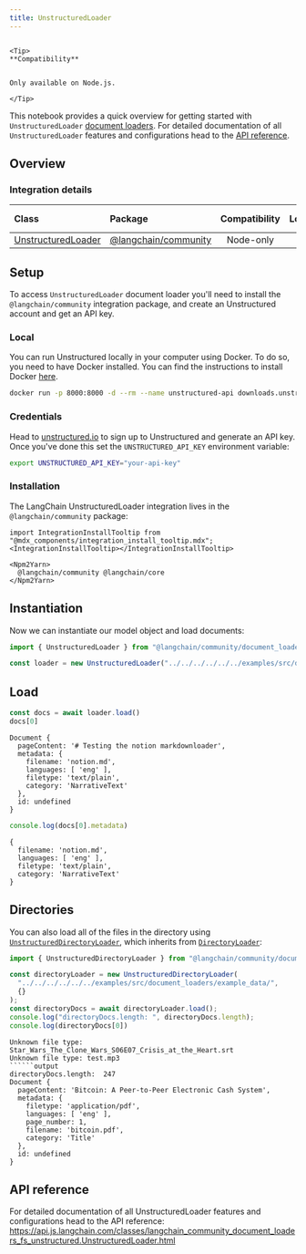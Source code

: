 ```yaml
---
title: UnstructuredLoader
---
```


```{=mdx}

<Tip>
**Compatibility**


Only available on Node.js.

</Tip>

```
This notebook provides a quick overview for getting started with `UnstructuredLoader` [document loaders](/oss/concepts/document_loaders). For detailed documentation of all `UnstructuredLoader` features and configurations head to the [API reference](https://api.js.langchain.com/classes/langchain_community_document_loaders_fs_unstructured.UnstructuredLoader.html).

## Overview
### Integration details

| Class | Package | Compatibility | Local | [PY support](https://python.langchain.com/docs/integrations/document_loaders/unstructured_file) |
| :--- | :--- | :---: | :---: |  :---: |
| [UnstructuredLoader](https://api.js.langchain.com/classes/langchain_community_document_loaders_fs_unstructured.UnstructuredLoader.html) | [@langchain/community](https://api.js.langchain.com/modules/langchain_community_document_loaders_fs_unstructured.html) | Node-only | ✅ | ✅ |

## Setup

To access `UnstructuredLoader` document loader you'll need to install the `@langchain/community` integration package, and create an Unstructured account and get an API key.

### Local

You can run Unstructured locally in your computer using Docker. To do so, you need to have Docker installed. You can find the instructions to install Docker [here](https://docs.docker.com/get-docker/).

```bash
docker run -p 8000:8000 -d --rm --name unstructured-api downloads.unstructured.io/unstructured-io/unstructured-api:latest --port 8000 --host 0.0.0.0
```
### Credentials

Head to [unstructured.io](https://unstructured.io/api-key-hosted) to sign up to Unstructured and generate an API key. Once you've done this set the `UNSTRUCTURED_API_KEY` environment variable:

```bash
export UNSTRUCTURED_API_KEY="your-api-key"
```
### Installation

The LangChain UnstructuredLoader integration lives in the `@langchain/community` package:

```{=mdx}
import IntegrationInstallTooltip from "@mdx_components/integration_install_tooltip.mdx";
<IntegrationInstallTooltip></IntegrationInstallTooltip>

<Npm2Yarn>
  @langchain/community @langchain/core
</Npm2Yarn>

```
## Instantiation

Now we can instantiate our model object and load documents:


```typescript
import { UnstructuredLoader } from "@langchain/community/document_loaders/fs/unstructured"

const loader = new UnstructuredLoader("../../../../../../examples/src/document_loaders/example_data/notion.md")
```
## Load


```typescript
const docs = await loader.load()
docs[0]
```
```output
Document {
  pageContent: '# Testing the notion markdownloader',
  metadata: {
    filename: 'notion.md',
    languages: [ 'eng' ],
    filetype: 'text/plain',
    category: 'NarrativeText'
  },
  id: undefined
}
```

```typescript
console.log(docs[0].metadata)
```
```output
{
  filename: 'notion.md',
  languages: [ 'eng' ],
  filetype: 'text/plain',
  category: 'NarrativeText'
}
```
## Directories

You can also load all of the files in the directory using [`UnstructuredDirectoryLoader`](https://api.js.langchain.com/classes/langchain.document_loaders_fs_unstructured.UnstructuredDirectoryLoader.html), which inherits from [`DirectoryLoader`](/oss/integrations/document_loaders/file_loaders/directory):



```typescript
import { UnstructuredDirectoryLoader } from "@langchain/community/document_loaders/fs/unstructured";

const directoryLoader = new UnstructuredDirectoryLoader(
  "../../../../../../examples/src/document_loaders/example_data/",
  {}
);
const directoryDocs = await directoryLoader.load();
console.log("directoryDocs.length: ", directoryDocs.length);
console.log(directoryDocs[0])

```
```output
Unknown file type: Star_Wars_The_Clone_Wars_S06E07_Crisis_at_the_Heart.srt
Unknown file type: test.mp3
``````output
directoryDocs.length:  247
Document {
  pageContent: 'Bitcoin: A Peer-to-Peer Electronic Cash System',
  metadata: {
    filetype: 'application/pdf',
    languages: [ 'eng' ],
    page_number: 1,
    filename: 'bitcoin.pdf',
    category: 'Title'
  },
  id: undefined
}
```
## API reference

For detailed documentation of all UnstructuredLoader features and configurations head to the API reference: https://api.js.langchain.com/classes/langchain_community_document_loaders_fs_unstructured.UnstructuredLoader.html
